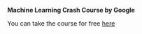 **Machine Learning Crash Course by Google**

You can take the course for free [here](https://developers.google.com/machine-learning/crash-course)
